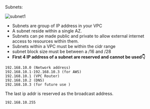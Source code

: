 Subnets: 

![subnet1](image.png)

- Subnets are group of IP address in your VPC
- A subnet reside within a single AZ.
- Subnets can pe made public and private to allow external internet access to resources within them.
- Subnets within a VPC must be within the cidr range
- subnet block size must be between a /16 and /28 
- **First 4 IP address of a subnet are reserved and cannot be used👇**
```
192.168.10.0 (Network address)
192.168.10.1-192.168.10.3 (for AWS)
192.168.10.1 (VPC Router)
192.168.10.2 (DNS)
192.168.10.3 (for future use )
```
The last ip addr is reserved as the broadcast address.
```
192.168.10.255
```

